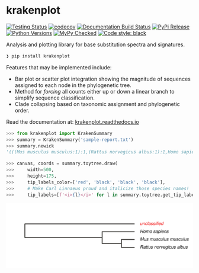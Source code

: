 # krakenplot

[![Testing Status](https://travis-ci.org/clintval/krakenplot.svg?branch=master)](https://travis-ci.org/clintval/krakenplot)
[![codecov](https://codecov.io/gh/clintval/krakenplot/branch/master/graph/badge.svg)](https://codecov.io/gh/clintval/krakenplot)
[![Documentation Build Status](https://readthedocs.org/projects/krakenplot/badge/?version=latest)](https://krakenplot.readthedocs.io/en/latest/?badge=latest)
[![PyPi Release](https://badge.fury.io/py/krakenplot.svg)](https://badge.fury.io/py/krakenplot)
[![Python Versions](https://img.shields.io/pypi/pyversions/krakenplot.svg)](https://pypi.python.org/pypi/krakenplot/)
[![MyPy Checked](http://www.mypy-lang.org/static/mypy_badge.svg)](http://mypy-lang.org/)
[![Code style: black](https://img.shields.io/badge/code%20style-black-000000.svg)](https://github.com/ambv/black)

Analysis and plotting library for base substitution spectra and signatures.

```bash
❯ pip install krakenplot
```

Features that may be implemented include:

- Bar plot or scatter plot integration showing the magnitude of sequences assigned to each node in the phylogenetic tree.
- Method for _forcing_ all counts either up or down a linear branch to simplify sequence classification.
- Clade collapsing based on taxonomic assignment and phylogenetic order.

Read the documentation at: [krakenplot.readthedocs.io](http://krakenplot.readthedocs.io/)

```python
>>> from krakenplot import KrakenSummary
>>> summary = KrakenSummary('sample-report.txt')
>>> summary.newick
'(((Mus musculus musculus:1):1,(Rattus norvegicus albus:1):1,Homo sapiens:1),unclassified:1);'
```

```python
>>> canvas, coords = summary.toytree.draw(
>>>     width=500,
>>>     height=175,
>>>     tip_labels_color=['red', 'black', 'black', 'black'],
>>>     # Make Carl Linnaeus proud and italicize those species names!
>>>     tip_labels=[f'<i>{l}</i>' for l in summary.toytree.get_tip_labels()])
```

![Simple Tree Example](docs/img/simple-tree.png "Simple Tree Example")